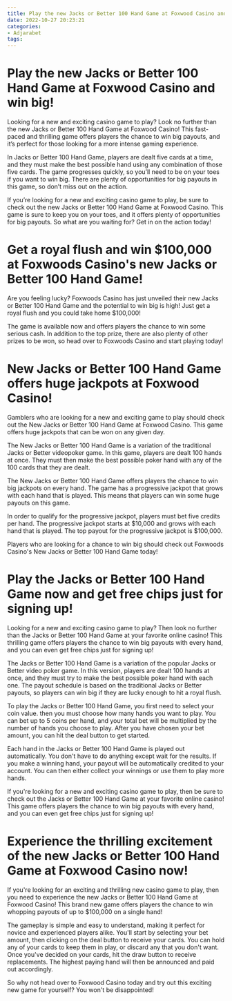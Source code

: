 ```yaml
---
title: Play the new Jacks or Better 100 Hand Game at Foxwood Casino and win big!
date: 2022-10-27 20:23:21
categories:
- Adjarabet
tags:
---
```



#  Play the new Jacks or Better 100 Hand Game at Foxwood Casino and win big!

Looking for a new and exciting casino game to play? Look no further than the new Jacks or Better 100 Hand Game at Foxwood Casino! This fast-paced and thrilling game offers players the chance to win big payouts, and it’s perfect for those looking for a more intense gaming experience.

In Jacks or Better 100 Hand Game, players are dealt five cards at a time, and they must make the best possible hand using any combination of those five cards. The game progresses quickly, so you’ll need to be on your toes if you want to win big. There are plenty of opportunities for big payouts in this game, so don’t miss out on the action.

If you’re looking for a new and exciting casino game to play, be sure to check out the new Jacks or Better 100 Hand Game at Foxwood Casino. This game is sure to keep you on your toes, and it offers plenty of opportunities for big payouts. So what are you waiting for? Get in on the action today!

#  Get a royal flush and win $100,000 at Foxwoods Casino's new Jacks or Better 100 Hand Game!

Are you feeling lucky? Foxwoods Casino has just unveiled their new Jacks or Better 100 Hand Game and the potential to win big is high! Just get a royal flush and you could take home $100,000!

The game is available now and offers players the chance to win some serious cash. In addition to the top prize, there are also plenty of other prizes to be won, so head over to Foxwoods Casino and start playing today!

#  New Jacks or Better 100 Hand Game offers huge jackpots at Foxwood Casino!

Gamblers who are looking for a new and exciting game to play should check out the New Jacks or Better 100 Hand Game at Foxwood Casino. This game offers huge jackpots that can be won on any given day.

The New Jacks or Better 100 Hand Game is a variation of the traditional Jacks or Better videopoker game. In this game, players are dealt 100 hands at once. They must then make the best possible poker hand with any of the 100 cards that they are dealt.

The New Jacks or Better 100 Hand Game offers players the chance to win big jackpots on every hand. The game has a progressive jackpot that grows with each hand that is played. This means that players can win some huge payouts on this game.

In order to qualify for the progressive jackpot, players must bet five credits per hand. The progressive jackpot starts at $10,000 and grows with each hand that is played. The top payout for the progressive jackpot is $100,000.

Players who are looking for a chance to win big should check out Foxwoods Casino's New Jacks or Better 100 Hand Game today!

#  Play the Jacks or Better 100 Hand Game now and get free chips just for signing up!

Looking for a new and exciting casino game to play? Then look no further than the Jacks or Better 100 Hand Game at your favorite online casino! This thrilling game offers players the chance to win big payouts with every hand, and you can even get free chips just for signing up!

The Jacks or Better 100 Hand Game is a variation of the popular Jacks or Better video poker game. In this version, players are dealt 100 hands at once, and they must try to make the best possible poker hand with each one. The payout schedule is based on the traditional Jacks or Better payouts, so players can win big if they are lucky enough to hit a royal flush.

To play the Jacks or Better 100 Hand Game, you first need to select your coin value. then you must choose how many hands you want to play. You can bet up to 5 coins per hand, and your total bet will be multiplied by the number of hands you choose to play. After you have chosen your bet amount, you can hit the deal button to get started.

Each hand in the Jacks or Better 100 Hand Game is played out automatically. You don't have to do anything except wait for the results. If you make a winning hand, your payout will be automatically credited to your account. You can then either collect your winnings or use them to play more hands.

If you're looking for a new and exciting casino game to play, then be sure to check out the Jacks or Better 100 Hand Game at your favorite online casino! This game offers players the chance to win big payouts with every hand, and you can even get free chips just for signing up!

#  Experience the thrilling excitement of the new Jacks or Better 100 Hand Game at Foxwood Casino now!

If you're looking for an exciting and thrilling new casino game to play, then you need to experience the new Jacks or Better 100 Hand Game at Foxwood Casino! This brand new game offers players the chance to win whopping payouts of up to $100,000 on a single hand!

The gameplay is simple and easy to understand, making it perfect for novice and experienced players alike. You'll start by selecting your bet amount, then clicking on the deal button to receive your cards. You can hold any of your cards to keep them in play, or discard any that you don't want. Once you've decided on your cards, hit the draw button to receive replacements. The highest paying hand will then be announced and paid out accordingly.

So why not head over to Foxwood Casino today and try out this exciting new game for yourself? You won't be disappointed!